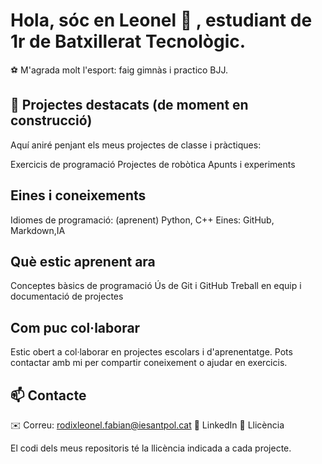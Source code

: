 # Hola, sóc en Leonel 👋 , estudiant de 1r de Batxillerat Tecnològic.


⚽ M'agrada molt l'esport: faig gimnàs i practico BJJ.

## 🚀 Projectes destacats (de moment en construcció)

Aquí aniré penjant els meus projectes de classe i pràctiques:

Exercicis de programació
Projectes de robòtica
Apunts i experiments

## Eines i coneixements
Idiomes de programació: (aprenent) Python, C++
Eines: GitHub, Markdown,IA

## Què estic aprenent ara
Conceptes bàsics de programació
Ús de Git i GitHub
Treball en equip i documentació de projectes



## Com puc col·laborar
Estic obert a col·laborar en projectes escolars i d'aprenentatge.
Pots contactar amb mi per compartir coneixement o ajudar en exercicis.

## 📫 Contacte

✉️ Correu: [rodixleonel.fabian@iesantpol.cat](url)
🔗 LinkedIn 
📝 Llicència

El codi dels meus repositoris té la llicència indicada a cada projecte.
